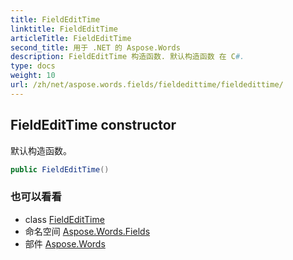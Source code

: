 ```yaml
---
title: FieldEditTime
linktitle: FieldEditTime
articleTitle: FieldEditTime
second_title: 用于 .NET 的 Aspose.Words
description: FieldEditTime 构造函数. 默认构造函数 在 C#.
type: docs
weight: 10
url: /zh/net/aspose.words.fields/fieldedittime/fieldedittime/
---
```

## FieldEditTime constructor

默认构造函数。

```csharp
public FieldEditTime()
```

### 也可以看看

* class [FieldEditTime](../)
* 命名空间 [Aspose.Words.Fields](../../../aspose.words.fields/)
* 部件 [Aspose.Words](../../../)
